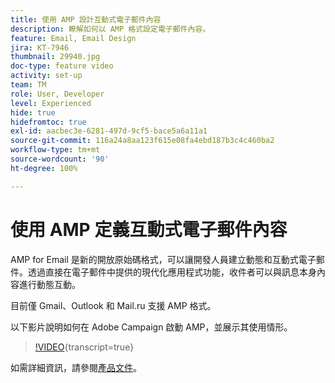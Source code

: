 ```yaml
---
title: 使用 AMP 設計互動式電子郵件內容
description: 瞭解如何以 AMP 格式設定電子郵件內容。
feature: Email, Email Design
jira: KT-7946
thumbnail: 29940.jpg
doc-type: feature video
activity: set-up
team: TM
role: User, Developer
level: Experienced
hide: true
hidefromtoc: true
exl-id: aacbec3e-6281-497d-9cf5-bace5a6a11a1
source-git-commit: 116a24a8aa123f615e08fa4ebd187b3c4c460ba2
workflow-type: tm+mt
source-wordcount: '90'
ht-degree: 100%

---
```


# 使用 AMP 定義互動式電子郵件內容

AMP for Email 是新的開放原始碼格式，可以讓開發人員建立動態和互動式電子郵件。透過直接在電子郵件中提供的現代化應用程式功能，收件者可以與訊息本身內容進行動態互動。

目前僅 Gmail、Outlook 和 Mail.ru 支援 AMP 格式。

以下影片說明如何在 Adobe Campaign 啟動 AMP，並展示其使用情形。

>[!VIDEO](https://video.tv.adobe.com/v/29940?quality=12&learn=on){transcript=true}

如需詳細資訊，請參閱[產品文件](https://experienceleague.adobe.com/docs/campaign-classic/using/sending-messages/sending-emails/defining-interactive-content.html?lang=zh-Hant#about-amp-for-email)。
